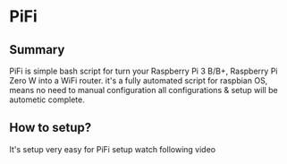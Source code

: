 # PiFi

## Summary

PiFi is simple bash script for turn your Raspberry Pi 3 B/B+, Raspberry Pi Zero W into a WiFi router. it's a fully automated script for raspbian OS, means no need to manual configuration all configurations & setup will be autometic complete.

## How to setup?

It's setup very easy for PiFi setup watch following video
